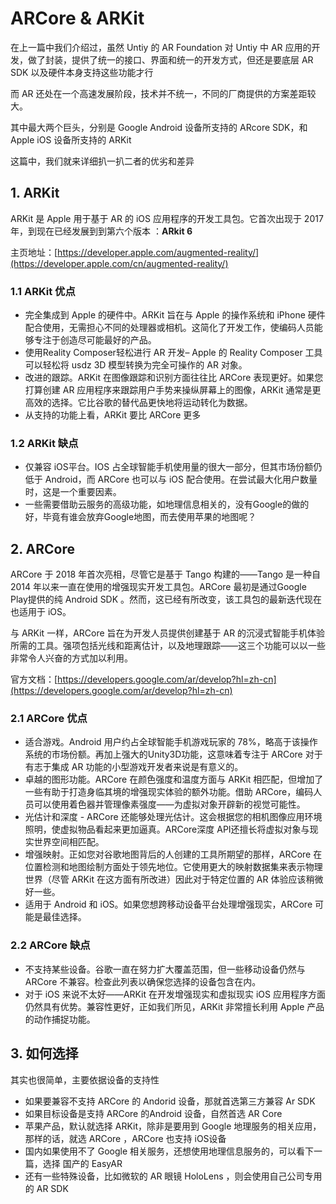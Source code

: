 # ARCore & ARKit

在上一篇中我们介绍过，虽然 Untiy 的 AR Foundation 对 Untiy 中 AR 应用的开发，做了封装，提供了统一的接口、界面和统一的开发方式，但还是要底层 AR SDK 以及硬件本身支持这些功能才行

而 AR 还处在一个高速发展阶段，技术并不统一，不同的厂商提供的方案差距较大。

其中最大两个巨头，分别是 Google Android 设备所支持的 ARcore SDK，和 Apple iOS 设备所支持的 ARKit

这篇中，我们就来详细扒一扒二者的优劣和差异

## 1. ARKit

ARKit 是 Apple 用于基于 AR 的 iOS 应用程序的开发工具包。它首次出现于 2017 年，到现在已经发展到到第六个版本 ：**ARkit 6**

主页地址：[https://developer.apple.com/augmented-reality/](https://developer.apple.com/cn/augmented-reality/)

### 1.1 ARKit 优点

* 完全集成到 Apple 的硬件中。ARKit 旨在与 Apple 的操作系统和 iPhone 硬件配合使用，无需担心不同的处理器或相机。这简化了开发工作，使编码人员能够专注于创造尽可能最好的产品。
* 使用Reality Composer轻松进行 AR 开发– Apple 的 Reality Composer 工具可以轻松将 usdz 3D 模型转换为完全可操作的 AR 对象。
* 改进的跟踪。ARKit 在图像跟踪和识别方面往往比 ARCore 表现更好。如果您打算创建 AR 应用程序来跟踪用户手势来操纵屏幕上的图像，ARKit 通常是更高效的选择。它比谷歌的替代品更快地将运动转化为数据。
* 从支持的功能上看，ARKit 要比 ARCore 更多

### 1.2 ARKit 缺点

* 仅兼容 iOS平台。IOS 占全球智能手机使用量的很大一部分，但其市场份额仍低于 Android，而 ARCore 也可以与 iOS 配合使用。在尝试最大化用户数量时，这是一个重要因素。
* 一些需要借助云服务的高级功能，如地理信息相关的，没有Google的做的好，毕竟有谁会放弃Google地图，而去使用苹果的地图呢？

## 2. ARCore

ARCore 于 2018 年首次亮相，尽管它是基于 Tango 构建的——Tango 是一种自 2014 年以来一直在使用的增强现实开发工具包。ARCore 最初是通过Google Play提供的纯 Android SDK 。然而，这已经有所改变，该工具包的最新迭代现在也适用于 iOS。

与 ARKit 一样，ARCore 旨在为开发人员提供创建基于 AR 的沉浸式智能手机体验所需的工具。强项包括光线和距离估计，以及地理跟踪——这三个功能可以以一些非常令人兴奋的方式加以利用。

官方文档：[https://developers.google.com/ar/develop?hl=zh-cn](https://developers.google.com/ar/develop?hl=zh-cn)

### 2.1 ARCore 优点

* 适合游戏。Android 用户约占全球智能手机游戏玩家的 78%，略高于该操作系统的市场份额。再加上强大的Unity3D功能，这意味着专注于 ARCore 对于有志于集成 AR 功能的小型游戏开发者来说是有意义的。
* 卓越的图形功能。ARCore 在颜色强度和温度方面与 ARKit 相匹配，但增加了一些有助于打造身临其境的增强现实体验的额外功能。借助 ARCore，编码人员可以使用着色器并管理像素强度——为虚拟对象开辟新的视觉可能性。
* 光估计和深度 - ARCore 还能够处理光估计。这会根据您的相机图像应用环境照明，使虚拟物品看起来更加逼真。ARCore深度 API还擅长将虚拟对象与现实世界空间相匹配。
* 增强映射。正如您对谷歌地图背后的人创建的工具所期望的那样，ARCore 在位置检测和地图绘制方面处于领先地位。它使用更大的映射数据集来表示物理世界（尽管 ARKit 在这方面有所改进）因此对于特定位置的 AR 体验应该稍微好一些。
* 适用于 Android 和 iOS。如果您想跨移动设备平台处理增强现实，ARCore 可能是最佳选择。

### 2.2 ARCore 缺点

* 不支持某些设备。谷歌一直在努力扩大覆盖范围，但一些移动设备仍然与 ARCore 不兼容。检查此列表以确保您选择的设备包含在内。
* 对于 iOS 来说不太好——ARKit 在开发增强现实和虚拟现实 iOS 应用程序方面仍然具有优势。兼容性更好，正如我们所见，ARKit 非常擅长利用 Apple 产品的动作捕捉功能。

## 3. 如何选择

其实也很简单，主要依据设备的支持性

* 如果要兼容不支持 ARCore 的 Andorid 设备，那就首选第三方兼容 Ar SDK
* 如果目标设备是支持 ARCore 的Android 设备，自然首选 AR Core
* 苹果产品，默认就选择 ARKit，除非是要用到 Google 地理服务的相关应用，那样的话，就选 ARCore ，ARCore 也支持 iOS设备
* 国内如果使用不了 Google 相关服务，还想使用地理信息服务的，可以看下一篇，选择 国产的 EasyAR
* 还有一些特殊设备，比如微软的 AR 眼镜 HoloLens ，则会使用自己公司专用的 AR SDK